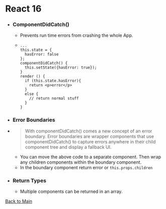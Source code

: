 # React 16

+ ### ComponentDidCatch()
  + Prevents run time errors from crashing the whole App.
  + ```
    ...
    this.state = {
      hasError: false
    };
    componentDidCatch() {
      this.setState({hasError: true});
    }
    render () {
      if (this.state.hasError){
        return <p>error</p>
      }
      else {
        // return normal stuff
      }
    }
    ```
+ ### Error Boundaries
+ > With componentDidCatch() comes a new concept of an error boundary. Error boundaries are wrapper components that use componentDidCatch() to capture errors anywhere in their child component tree and display a fallback UI.
  + You can move the above code to a separate component. Then wrap any children components within the boundary component.
  + In the boundary component return error or `this.props.children`
+ ### Return Types
  + Multiple components can be returned in an array.

[Back to Main](../README.md)